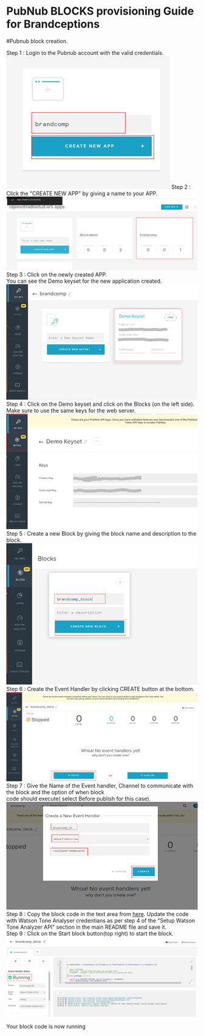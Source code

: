 # PubNub BLOCKS provisioning Guide for Brandceptions

#Pubnub block creation.
<br>

Step 1 : Login to the Pubnub account with the valid credentials.<br>
![alt-tag](https://github.com/shyampurk/brandcomp/blob/master/screenshots/Block/pb_1.png)
Step 2 : Click the "CREATE NEW APP" by giving a name to your APP.<br>
![alt-tag](https://github.com/shyampurk/brandcomp/blob/master/screenshots/Block/pb_2.png)
Step 3 : Click on the newly created APP.<br>
         You can see the Demo keyset for the new application created.
![alt-tag](https://github.com/shyampurk/brandcomp/blob/master/screenshots/Block/pb_3.png)         
Step 4 : Click on the Demo keyset and click on the Blocks (on the left side). Make sure to use the same keys for the web server.
![alt-tag](https://github.com/shyampurk/brandcomp/blob/master/screenshots/Block/pb_4.png)
Step 5 : Create a new Block by giving the block name and description to the block.
![alt-tag](https://github.com/shyampurk/brandcomp/blob/master/screenshots/Block/pb_5.png)
Step 6 : Create the Event Handler by clicking CREATE button at the bottom.
![alt-tag](https://github.com/shyampurk/brandcomp/blob/master/screenshots/Block/pb_6.png)
Step 7 : Give the Name of the Event handler, Channel to communicate with the block and the option of when block <br>
         code should execute( select Before publish for this case).
![alt-tag](https://github.com/shyampurk/brandcomp/blob/master/screenshots/Block/pb_7.png)
Step 8 : Copy the block code in the text area from [here](https://github.com/shyampurk/brandcomp/blob/master/Block/main.js). Update the code with Watson Tone Analyser credentians as per step 4 of the "Setup Watson Tone Analyzer API" section in the main README file and save it.<br>
Step 9 : Click on the Start block button(top right) to start the block.
![alt-tag](https://github.com/shyampurk/brandcomp/blob/master/screenshots/Block/pb_8.png)

Your block code is now running                  
